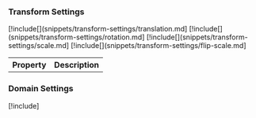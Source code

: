 ### Transform Settings

<table>
<tr>
<th>Property</th>
<th>Description</th>
</tr>
[!include[](snippets/transform-settings/translation.md]
[!include[](snippets/transform-settings/rotation.md]
[!include[](snippets/transform-settings/scale.md]
[!include[](snippets/transform-settings/flip-scale.md]
</table>

### Domain Settings

[!include[](snippets/domain-settings.md)]